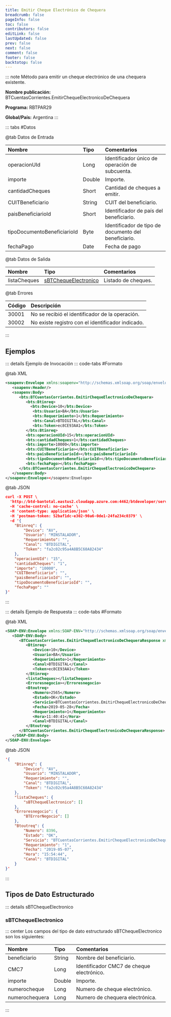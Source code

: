```yaml
---
title: Emitir Cheque Electrónico de Chequera
breadcrumb: false
pageInfo: false
toc: false
contributors: false
editLink: false
lastUpdated: false
prev: false
next: false
comment: false
footer: false
backtotop: false
---
```


<!-- ABRE DATOS DEL MÉTODO -->
::: note Método para emitir un cheque electrónico de una chequera existente.

**Nombre publicación:** BTCuentasCorrientes.EmitirChequeElectronicoDeChequera

**Programa:** RBTPAR29

**Global/País:** Argentina
:::
<!-- CIERRA DATOS DEL MÉTODO -->

<!-- ABRE TABLA DE DATOS -->
::: tabs #Datos 

@tab Datos de Entrada

Nombre | Tipo | Comentarios
:--------- | :--------- | :---------
operacionUId | Long | Identificador único de operación de subcuenta.
importe | Double | Importe.
cantidadCheques | Short | Cantidad de cheques a emitir.
CUITBeneficiario | String | CUIT del beneficiario.
paisBeneficiarioId | Short | Identificador de país del beneficiario.
tipoDocumentoBeneficiarioId | Byte | Identificador de tipo de documento del beneficiario.
fechaPago | Date | Fecha de pago

@tab Datos de Salida

Nombre | Tipo | Comentarios
:--------- | :----------- | :-----------
listaCheques | [sBTChequeElectronico](#sbtchequeelectronico) | Listado de cheques.

@tab Errores 

Código | Descripción 
:--------- | :----------- 
30001 | No se recibió el identificador de la operación. 
30002 | No existe registro con el identificador indicado.
::: 
<!-- CIERRA TABLA DE DATOS -->

## **Ejemplos**

<!-- ABRE EJEMPLO DE INVOCACIÓN -->
::: details Ejemplo de Invocación 
::: code-tabs #Formato

@tab XML
```xml
<soapenv:Envelope xmlns:soapenv="http://schemas.xmlsoap.org/soap/envelope/" xmlns:bts="http://uy.com.dlya.bantotal/BTSOA/">
   <soapenv:Header/>
   <soapenv:Body>
      <bts:BTCuentasCorrientes.EmitirChequeElectronicoDeChequera>
         <bts:Btinreq>
           <bts:Device>10</bts:Device>
            <bts:Usuario>BA</bts:Usuario>
            <bts:Requerimiento>1</bts:Requerimiento>
            <bts:Canal>BTDIGITAL</bts:Canal>
            <bts:Token>ec8CE93AA1</bts:Token>
         </bts:Btinreq>
         <bts:operacionUId>15</bts:operacionUId>
         <bts:cantidadCheques>1</bts:cantidadCheques>
         <bts:importe>10000</bts:importe>
         <bts:CUITBeneficiario></bts:CUITBeneficiario>
         <bts:paisBeneficiarioId></bts:paisBeneficiarioId>
         <bts:tipoDocumentoBeneficiarioId></bts:tipoDocumentoBeneficiarioId>
         <bts:fechaPago></bts:fechaPago>
      </bts:BTCuentasCorrientes.EmitirChequeElectronicoDeChequera>
   </soapenv:Body>
</soapenv:Envelope></soapenv:Envelope>
```

@tab JSON
```json
curl -X POST \
  'http://btd-bantotal.eastus2.cloudapp.azure.com:4462/btdeveloper/servlet/com.dlya.bantotal.odwsbt_BTCuentasCorrientes_v1?EmitirChequeElectronicoDeChequera' \
  -H 'cache-control: no-cache' \
  -H 'content-type: application/json' \
  -H 'postman-token: 52baf1dc-e302-90a6-0de1-24fa234c0379' \
  -d '{
	"Btinreq": {
		"Device": "AV",
		"Usuario": "MINSTALADOR",
		"Requerimiento": "",
		"Canal": "BTDIGITAL",
		"Token": "fa2c02c95a4A8B5C60A82434"
	},
	"operacionUId": "15",
	"cantidadCheques": "1",
	"importe": "10000",
	"CUITBeneficiario": "",
	"paisBeneficiarioId": "",
	"tipoDocumentoBeneficiarioId": "",
	"fechaPago": ""
}'
```
:::
<!-- CIERRA EJEMPLO DE INVOCACIÓN -->

<!-- ABRE EJEMPLO DE RESPUESTA -->
::: details Ejemplo de Respuesta 
::: code-tabs #Formato

@tab XML
```xml
<SOAP-ENV:Envelope xmlns:SOAP-ENV="http://schemas.xmlsoap.org/soap/envelope/" xmlns:xsd="http://www.w3.org/2001/XMLSchema" xmlns:SOAP-ENC="http://schemas.xmlsoap.org/soap/encoding/" xmlns:xsi="http://www.w3.org/2001/XMLSchema-instance">
   <SOAP-ENV:Body>
      <BTCuentasCorrientes.EmitirChequeElectronicoDeChequeraResponse xmlns="http://uy.com.dlya.bantotal/BTSOA/">
         <Btinreq>
            <Device>10</Device>
            <Usuario>BA</Usuario>
            <Requerimiento>1</Requerimiento>
            <Canal>BTDIGITAL</Canal>
            <Token>ec8CE93AA1</Token>
         </Btinreq>
         <listaCheques></listaCheques>
         <Erroresnegocio></Erroresnegocio>
         <Btoutreq>
            <Numero>2565</Numero>
            <Estado>OK</Estado>
            <Servicio>BTCuentasCorrientes.EmitirChequeElectronicoDeChequera</Servicio>
            <Fecha>2019-05-28</Fecha>
            <Requerimiento>1</Requerimiento>
            <Hora>11:40:41</Hora>
            <Canal>BTDIGITAL</Canal>
         </Btoutreq>
      </BTCuentasCorrientes.EmitirChequeElectronicoDeChequeraResponse>
   </SOAP-ENV:Body>
</SOAP-ENV:Envelope>
```

@tab JSON
```json
'{
	"Btinreq": {
		"Device": "AV",
		"Usuario": "MINSTALADOR",
		"Requerimiento": "",
		"Canal": "BTDIGITAL",
		"Token": "fa2c02c95a4A8B5C60A82434"
	},
	"listaCheques": {
        "sBTChequeElectronico": []
    },
    "Erroresnegocio": {
        "BTErrorNegocio": []
    },
    "Btoutreq": {
        "Numero": 8396,
        "Estado": "OK",
        "Servicio": "BTCuentasCorrientes.EmitirChequeElectronicoDeChequera",
        "Requerimiento": "1",
        "Fecha": "2019-05-07",
        "Hora": "15:54:44",
        "Canal": "BTDIGITAL"
    }
}'
```
::: 
<!-- CIERRA EJEMPLO DE RESPUESTA -->

## **Tipos de Dato Estructurado**

<!-- ABRE SDT -->
::: details sBTChequeElectronico  

### sBTChequeElectronico

::: center 
Los campos del tipo de dato estructurado sBTChequeElectronico son los siguientes: 

Nombre | Tipo | Comentarios 
:--------- | :----------- | :----------- 
beneficiario | String | Nombre del beneficiario. 
CMC7 | Long | Identificador CMC7 de cheque electrónico.
importe | Double | Importe. 
numerocheque | Long | Numero de cheque electrónico. 
numerochequera | Long | Numero de chequera electrónica. 
:::
<!-- CIERRA SDT -->